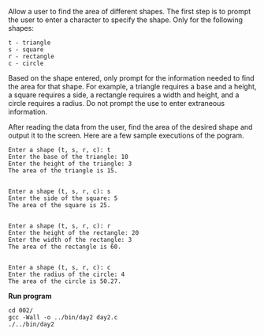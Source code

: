 Allow a user to find the area of different shapes.
The first step is to prompt the user to enter a character to specify the shape. 
Only for the following shapes:
```
t - triangle
s - square
r - rectangle
c - circle
```

Based on the shape entered, only prompt for the information needed to find the area for that shape. 
For example, a triangle requires a base and a height, a square requires a side, a rectangle requires a width and height, and a circle requires a radius. 
Do not prompt the use to enter extraneous information.

After reading the data from the user, find the area of the desired shape and output it to the screen. 
Here are a few sample executions of the pogram.

```
Enter a shape (t, s, r, c): t
Enter the base of the triangle: 10
Enter the height of the triangle: 3
The area of the triangle is 15.

                            
Enter a shape (t, s, r, c): s
Enter the side of the square: 5
The area of the square is 25.


Enter a shape (t, s, r, c): r
Enter the height of the rectangle: 20
Enter the width of the rectangle: 3
The area of the rectangle is 60.


Enter a shape (t, s, r, c): c
Enter the radius of the circle: 4
The area of the circle is 50.27.
```

**Run program**
```
cd 002/
gcc -Wall -o ../bin/day2 day2.c
./../bin/day2
```
